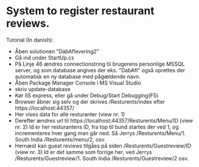 # System to register restaurant reviews.

Tutorial (In danish): 
- Åben solutionen "DabAflevering2"
- Gå ind under StartUp.cs
- På Linje 46 ændres connectionstring til brugerens personlige MSSQL server, og som database angives der eks. "DabAfl" også oprettes der automatisk en ny database med pågældende navn.
- Åben Package Manager Console i MS Visual Studio
- skriv update-database
- Kør IIS express, eller gå under Debug/Start Debugging(F5)
- Browser åbner sig selv og der skrives /Resturents/index efter https://localhost:44357/
- Her vises data for alle resturanter (view nr. 1)
- Derefter ændres url til https://localhost:44357/Resturents/Menu/ID (view nr. 2)
Id er her resturantens ID, fra top til bund startes der ved 1, og incrementeres hver gang man går ned. Så Jerrys /Resturents/Menu/1. South India /Resturents/menu/2, osv. 
- Hernæst kan guest reviews tilgåes på siden /Resturents/Guestreview/ID (view nr. 3)
Id er det samme som forrige her, ved Jerrys /Resturents/Guestreview/1. South India /Resturents/Guestreview/2 osv. 
